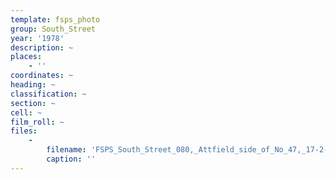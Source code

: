 ```yaml
---
template: fsps_photo
group: South_Street
year: '1978'
description: ~
places:
    - ''
coordinates: ~
heading: ~
classification: ~
section: ~
cell: ~
film_roll: ~
files:
    -
        filename: 'FSPS_South_Street_080,_Attfield_side_of_No_47,_17-2-O,_1978.png'
        caption: ''
---
```

